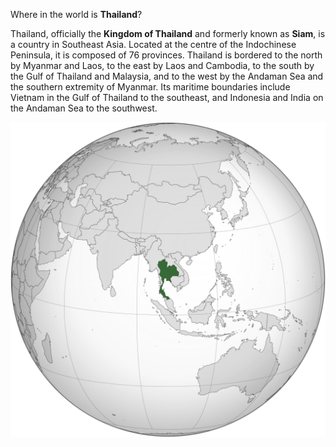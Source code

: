 Where in the world is **Thailand**?
<!--question-->
Thailand, officially the **Kingdom of Thailand** and formerly known as **Siam**, is a country in Southeast Asia. Located at the centre of the Indochinese Peninsula, it is composed of 76 provinces. Thailand is bordered to the north by Myanmar and Laos, to the east by Laos and Cambodia, to the south by the Gulf of Thailand and Malaysia, and to the west by the Andaman Sea and the southern extremity of Myanmar. Its maritime boundaries include Vietnam in the Gulf of Thailand to the southeast, and Indonesia and India on the Andaman Sea to the southwest.

![Map of Thailand](images/Thailand_(orthographic_projection).svg)